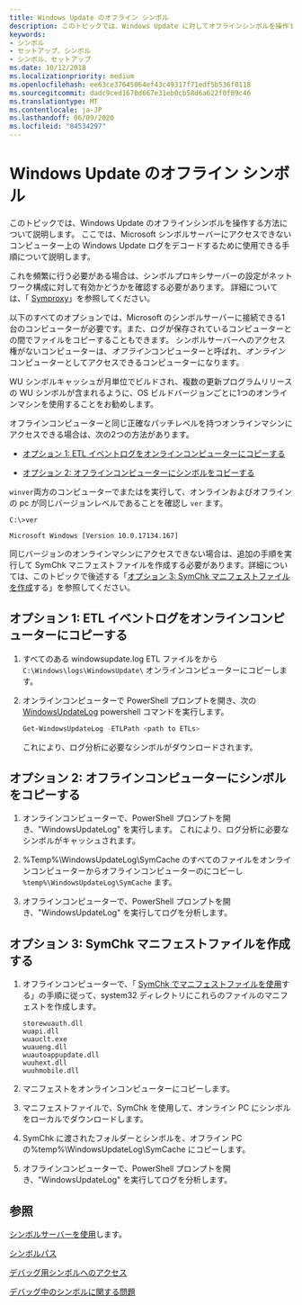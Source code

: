```yaml
---
title: Windows Update のオフライン シンボル
description: このトピックでは、Windows Update に対してオフラインシンボルを操作する方法について説明します。
keywords:
- シンボル
- セットアップ、シンボル
- シンボル、セットアップ
ms.date: 10/12/2018
ms.localizationpriority: medium
ms.openlocfilehash: ee63ce37645064ef43c49317f71edf5b536f0118
ms.sourcegitcommit: dadc9ced1670d667e31eb0cb58d6a622f0f09c46
ms.translationtype: MT
ms.contentlocale: ja-JP
ms.lasthandoff: 06/09/2020
ms.locfileid: "84534297"
---
```

# <a name="offline-symbols-for-windows-update"></a>Windows Update のオフライン シンボル

このトピックでは、Windows Update のオフラインシンボルを操作する方法について説明します。 ここでは、Microsoft シンボルサーバーにアクセスできないコンピューター上の Windows Update ログをデコードするために使用できる手順について説明します。 

これを頻繁に行う必要がある場合は、シンボルプロキシサーバーの設定がネットワーク構成に対して有効かどうかを確認する必要があります。 詳細については、「 [Symproxy](symproxy.md)」を参照してください。

以下のすべてのオプションでは、Microsoft のシンボルサーバーに接続できる1台のコンピューターが必要です。また、ログが保存されているコンピューターとの間でファイルをコピーすることもできます。 シンボルサーバーへのアクセス権がないコンピューターは、*オフライン*コンピューターと呼ばれ、*オンライン*コンピューターとしてアクセスできるコンピューターになります。

 WU シンボルキャッシュが月単位でビルドされ、複数の更新プログラムリリースの WU シンボルが含まれるように、OS ビルドバージョンごとに1つのオンラインマシンを使用することをお勧めします。 
 
オフラインコンピューターと同じ正確なパッチレベルを持つオンラインマシンにアクセスできる場合は、次の2つの方法があります。

- [オプション 1: ETL イベントログをオンラインコンピューターにコピーする](#ETL)

- [オプション 2: オフラインコンピューターにシンボルをコピーする](#OFFLINE)

`winver`両方のコンピューターでまたはを実行して、オンラインおよびオフラインの pc が同じバージョンレベルであることを確認し `ver` ます。

```console
C:\>ver

Microsoft Windows [Version 10.0.17134.167]
```

同じバージョンのオンラインマシンにアクセスできない場合は、追加の手順を実行して SymChk マニフェストファイルを作成する必要があります。詳細については、このトピックで後述する「[オプション 3: SymChk マニフェストファイルを作成](#SYMCHK)する」を参照してください。


## <a name="span-idetlspanspan-idetlspanoption-1-copy-the-etl-event-log-to-the-online-machine"></a><span id="etl"></span><span id="ETL"></span>オプション 1: ETL イベントログをオンラインコンピューターにコピーする

1. すべてのある windowsupdate.log ETL ファイルをから `C:\Windows\logs\WindowsUpdate\` オンラインコンピューターにコピーします。

2. オンラインコンピューターで PowerShell プロンプトを開き、次の[WindowsUpdateLog](https://docs.microsoft.com/powershell/module/windowsupdate/get-windowsupdatelog?view=win10-ps) powershell コマンドを実行します。 

   ```powershell
   Get-WindowsUpdateLog -ETLPath <path to ETLs>
   ```
   これにより、ログ分析に必要なシンボルがダウンロードされます。


## <a name="span-idofflinespanspan-idofflinespanoption-2-copy-the-symbols-to-the-offline-machine"></a><span id="offline"></span><span id="OFFLINE"></span>オプション 2: オフラインコンピューターにシンボルをコピーする

1. オンラインコンピューターで、PowerShell プロンプトを開き、"WindowsUpdateLog" を実行します。 これにより、ログ分析に必要なシンボルがキャッシュされます。

2. %Temp%\WindowsUpdateLog\SymCache のすべてのファイルをオンラインコンピューターからオフラインコンピューターのにコピーし `%temp%\WindowsUpdateLog\SymCache` ます。

3. オフラインコンピューターで、PowerShell プロンプトを開き、"WindowsUpdateLog" を実行してログを分析します。


## <a name="span-idsymchkspanspan-idsymchkspanoption-3-create-a-symchk-manifest-file"></a><span id="symchk"></span><span id="SYMCHK"></span>オプション 3: SymChk マニフェストファイルを作成する

1.  オフラインコンピューターで、「 [SymChk でマニフェストファイルを使用](using-a-manifest-file-with-symchk.md)する」の手順に従って、system32 ディレクトリにこれらのファイルのマニフェストを作成します。

    ```console
    storewuauth.dll
    wuapi.dll
    wuauclt.exe
    wuaueng.dll
    wuautoappupdate.dll
    wuuhext.dll
    wuuhmobile.dll
    ```

2.  マニフェストをオンラインコンピューターにコピーします。

3.  マニフェストファイルで、SymChk を使用して、オンライン PC にシンボルをローカルでダウンロードします。 

4.  SymChk に渡されたフォルダーとシンボルを、オフライン PC の%temp%\WindowsUpdateLog\SymCache にコピーします。
 
5. オフラインコンピューターで、PowerShell プロンプトを開き、"WindowsUpdateLog" を実行してログを分析します。

 



## <a name="see-also"></a>参照

[シンボルサーバーを使用](using-a-symbol-server.md)します。

[シンボルパス](symbol-path.md) 

[デバッグ用シンボルへのアクセス](accessing-symbols-for-debugging.md)

[デバッグ中のシンボルに関する問題](symbol-problems-while-debugging.md)
 





